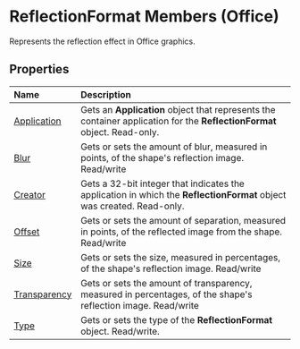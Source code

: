 
# ReflectionFormat Members (Office)
Represents the reflection effect in Office graphics.

## Properties



|**Name**|**Description**|
|:-----|:-----|
| [Application](5f324e5d-b355-ce3a-2c82-143ef1615c66.md)|Gets an  **Application** object that represents the container application for the **ReflectionFormat** object. Read-only.|
| [Blur](f6a91974-6809-a01a-23fa-c8dcda243572.md)|Gets or sets the amount of blur, measured in points, of the shape's reflection image. Read/write|
| [Creator](a2e8bf4f-55a5-fb34-2cdf-438ab3948ba1.md)|Gets a 32-bit integer that indicates the application in which the  **ReflectionFormat** object was created. Read-only.|
| [Offset](bd8528e8-5795-637e-8ef0-6e1d0548e42f.md)|Gets or sets the amount of separation, measured in points, of the reflected image from the shape. Read/write|
| [Size](6e4080f3-55e2-5c44-244a-ecce277477aa.md)|Gets or sets the size, measured in percentages, of the shape's reflection image. Read/write|
| [Transparency](3b3768e8-578c-6060-7c55-8a0934ebe65e.md)|Gets or sets the amount of transparency, measured in percentages, of the shape's reflection image. Read/write|
| [Type](49b23c43-a9b8-34e9-f5e0-c91241cff60a.md)|Gets or sets the type of the  **ReflectionFormat** object. Read/write.|
